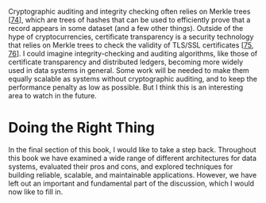 
Cryptographic auditing and integrity checking often relies on Merkle trees
[[74](ch12.html#Merkle1987jk)],
which are trees of hashes that can be used to efficiently prove that a record appears in some
dataset (and a few other things). Outside of the hype of cryptocurrencies, certificate
transparency is a security technology that relies on Merkle trees to check the validity of TLS/SSL
certificates [[75](ch12.html#Laurie2014kr),
[76](ch12.html#Ryan2014iz)]. I could imagine integrity-checking and auditing algorithms, like those of certificate transparency
and distributed ledgers, becoming more widely used in data systems in general. Some work will be
needed to make them equally scalable as systems without cryptographic auditing, and to keep the
performance penalty as low as possible. But I think this is an interesting area to watch in the future. # Doing the Right Thing 
In the final section of this book, I would like to take a step back. Throughout this book we have
examined a wide range of different architectures for data systems, evaluated their pros and cons,
and explored techniques for building reliable, scalable, and maintainable applications. However, we
have left out an important and fundamental part of the discussion, which I would now like to fill
in.